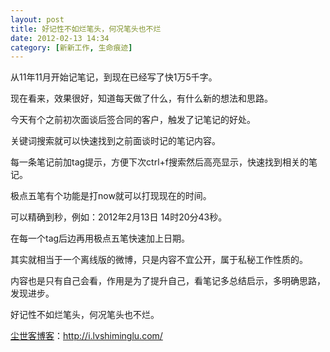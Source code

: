 ```yaml
---
layout: post
title: 好记性不如烂笔头，何况笔头也不烂
date: 2012-02-13 14:34
category: [新新工作, 生命痕迹]
---
```

从11年11月开始记笔记，到现在已经写了快1万5千字。

现在看来，效果很好，知道每天做了什么，有什么新的想法和思路。

今天有个之前初次面谈后签合同的客户，触发了记笔记的好处。

关键词搜索就可以快速找到之前面谈时记的笔记内容。

每一条笔记前加tag提示，方便下次ctrl+f搜索然后高亮显示，快速找到相关的笔记。

极点五笔有个功能是打now就可以打现现在的时间。

可以精确到秒，例如：2012年2月13日 14时20分43秒。

在每一个tag后边再用极点五笔快速加上日期。

其实就相当于一个离线版的微博，只是内容不宜公开，属于私秘工作性质的。

内容也是只有自己会看，作用是为了提升自己，看笔记多总结启示，多明确思路，发现进步。

好记性不如烂笔头，何况笔头也不烂。

<a href="http://i.lvshiminglu.com/">尘世客博客</a>：<a href="http://i.lvshiminglu.com/">http://i.lvshiminglu.com/</a>

